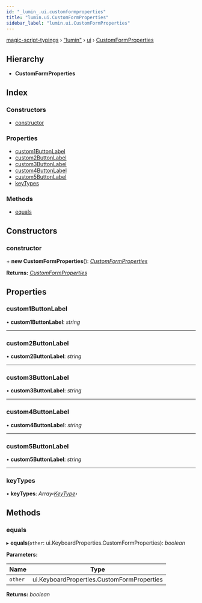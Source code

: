 ```yaml
---
id: "_lumin_.ui.customformproperties"
title: "lumin.ui.CustomFormProperties"
sidebar_label: "lumin.ui.CustomFormProperties"
---
```


[magic-script-typings](../index.md) › [&quot;lumin&quot;](../modules/_lumin_.md) › [ui](../modules/_lumin_.ui.md) › [CustomFormProperties](_lumin_.ui.customformproperties.md)

## Hierarchy

* **CustomFormProperties**

## Index

### Constructors

* [constructor](_lumin_.ui.customformproperties.md#constructor)

### Properties

* [custom1ButtonLabel](_lumin_.ui.customformproperties.md#custom1buttonlabel)
* [custom2ButtonLabel](_lumin_.ui.customformproperties.md#custom2buttonlabel)
* [custom3ButtonLabel](_lumin_.ui.customformproperties.md#custom3buttonlabel)
* [custom4ButtonLabel](_lumin_.ui.customformproperties.md#custom4buttonlabel)
* [custom5ButtonLabel](_lumin_.ui.customformproperties.md#custom5buttonlabel)
* [keyTypes](_lumin_.ui.customformproperties.md#keytypes)

### Methods

* [equals](_lumin_.ui.customformproperties.md#equals)

## Constructors

###  constructor

\+ **new CustomFormProperties**(): *[CustomFormProperties](_lumin_.ui.customformproperties.md)*

**Returns:** *[CustomFormProperties](_lumin_.ui.customformproperties.md)*

## Properties

###  custom1ButtonLabel

• **custom1ButtonLabel**: *string*

___

###  custom2ButtonLabel

• **custom2ButtonLabel**: *string*

___

###  custom3ButtonLabel

• **custom3ButtonLabel**: *string*

___

###  custom4ButtonLabel

• **custom4ButtonLabel**: *string*

___

###  custom5ButtonLabel

• **custom5ButtonLabel**: *string*

___

###  keyTypes

• **keyTypes**: *Array‹[KeyType](../enums/_lumin_.ui.keytype.md)›*

## Methods

###  equals

▸ **equals**(`other`: ui.KeyboardProperties.CustomFormProperties): *boolean*

**Parameters:**

Name | Type |
------ | ------ |
`other` | ui.KeyboardProperties.CustomFormProperties |

**Returns:** *boolean*